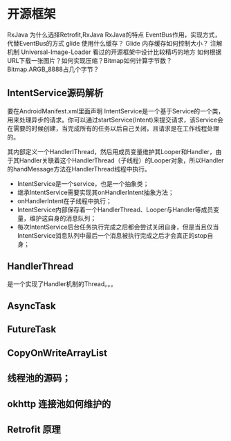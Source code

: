 # 开源框架
RxJava
为什么选择Retrofit,RxJava
RxJava的特点
EventBus作用，实现方式，代替EventBus的方式
glide 使用什么缓存？
Glide 内存缓存如何控制大小？
注解机制
Universal-Image-Loader
看过的开源框架中设计比较精巧的地方
如何根据URL下载一张图片？如何实现压缩？Bitmap如何计算字节数？Bitmap.ARGB_8888占几个字节？

## IntentService源码解析
要在AndroidManifest.xml里面声明
IntentService是一个基于Service的一个类，用来处理异步的请求。你可以通过startService(Intent)来提交请求，该Service会在需要的时候创建，当完成所有的任务以后自己关闭，且请求是在工作线程处理的。

其内部定义一个HandlerIThread，然后用成员变量维护其Looper和Handler，由于其Handler关联着这个HandlerThread（子线程）的Looper对象，所以Handler的handMessage方法在HandlerThread线程中执行。

* IntentService是一个service，也是一个抽象类；
* 继承IntentService需要实现其onHandlerIntent抽象方法；
* onHandlerIntent在子线程中执行；
* IntentService内部保存着一个HandlerThread、Looper与Handler等成员变量，维护这自身的消息队列；
* 每次IntentService后台任务执行完成之后都会尝试关闭自身，但是当且仅当IntentService消息队列中最后一个消息被执行完成之后才会真正的stop自身；

## HandlerThread
是一个实现了Handler机制的Thread。。。

## AsyncTask
## FutureTask
## CopyOnWriteArrayList
## 线程池的源码；
## okhttp 连接池如何维护的
## Retrofit 原理
